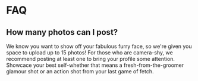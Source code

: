 # FAQ

## How many photos can I post?

We know you want to show off your fabulous furry face, so we're given you space to upload up to 15 photos!
For those who are camera-shy, we recommend posting at least one to bring your profile some attention.
Showcace your best self-whether that means a fresh-from-the-groomer glamour shot or an action shot from your last game of fetch.



